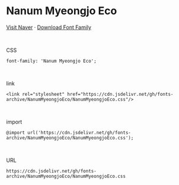 # Nanum Myeongjo Eco

[Visit Naver](https://hangeul.naver.com/font) · [Download Font Family](https://cdn.jsdelivr.net/gh/fonts-archive/NanumMyeongjoEco/NanumMyeongjoEco.zip)

&nbsp;

CSS

```
font-family: 'Nanum Myeongjo Eco';
```

&nbsp;

link

```
<link rel="stylesheet" href="https://cdn.jsdelivr.net/gh/fonts-archive/NanumMyeongjoEco/NanumMyeongjoEco.css"/>
```

&nbsp;

import

```
@import url('https://cdn.jsdelivr.net/gh/fonts-archive/NanumMyeongjoEco/NanumMyeongjoEco.css');
```

&nbsp;

URL

```
https://cdn.jsdelivr.net/gh/fonts-archive/NanumMyeongjoEco/NanumMyeongjoEco.css
```
